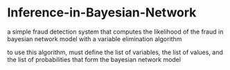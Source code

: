 # Inference-in-Bayesian-Network
a simple fraud detection system that computes the likelihood of the fraud in bayesian network model with a variable elimination algorithm 

to use this algorithm, must define the list of variables, the list of values, and the list of probabilities that form the bayesian network model 
